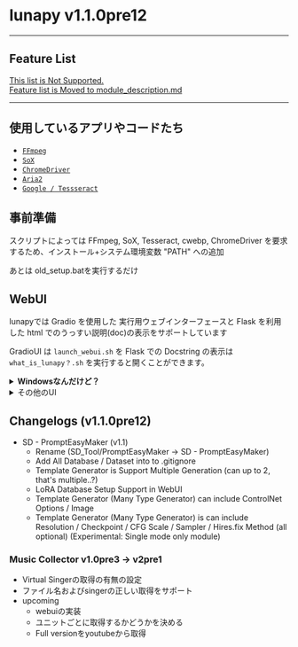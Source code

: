 # lunapy v1.1.0pre12

-----------
## Feature List

[This list is Not Supported. <br>Feature list is Moved to module_description.md](./docs/docs/module_description.md)


-----------

## 使用しているアプリやコードたち

- [`FFmpeg`](https://ffmpeg.org/)
- [`SoX`](https://sox.sourceforge.net/)
- [`ChromeDriver`](https://chromedriver.chromium.org)
- [`Aria2`](https://github.com/aria2/aria2)
- [`Google / Tessseract`](https://github.com/tesseract-ocr/tesseract)

## 事前準備

スクリプトによっては FFmpeg, SoX, Tesseract, cwebp, ChromeDriver を要求するため、インストール+システム環境変数 "PATH" への追加

あとは old_setup.batを実行するだけ

## WebUI

lunapyでは Gradio を使用した 実行用ウェブインターフェースと
Flask を利用した html でのうっすい説明(doc)の表示をサポートしています

GradioUI は `launch_webui.sh` を
Flask での Docstring の表示は `what_is_lunapy？.sh` を実行すると開くことができます。

<details> <summary> <strong> Windowsなんだけど？ </strong> </summary> 
Windows環境の場合 Git Bash を使用して Shell Script を実行することができます
</details>

<details><summary> その他のUI </summary>
- Curseforge_Autodownload (`./Scripts/curseforge-autodownload/ui.bat`)
- RVC WebUI (`./rvc_webui/webui-user.bat`)
- sd_tool / Prompt EasyMaker (`./Scripts/sd_tool/prompt_EasyMaker/webui.bat`)
</details>

## Changelogs (v1.1.0pre12)
- SD - PromptEasyMaker (v1.1)
  - Rename (SD_Tool/PromptEasyMaker -> SD - PromptEasyMaker)
  - Add All Database / Dataset into to .gitignore
  - Template Generator is Support Multiple Generation (can up to 2, that's multiple..?)
  - LoRA Database Setup Support in WebUI
  - Template Generator (Many Type Generator) can include ControlNet Options / Image
  - Template Generator (Many Type Generator) is can include Resolution / Checkpoint / CFG Scale / Sampler / Hires.fix Method (all optional) (Experimental: Single mode only module)

### Music Collector v1.0pre3 -> v2pre1

- Virtual Singerの取得の有無の設定
- ファイル名およびsingerの正しい取得をサポート
- upcoming
  - webuiの実装
  - ユニットごとに取得するかどうかを決める
  - Full versionをyoutubeから取得 